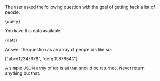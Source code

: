 The user asked the following question with the goal of getting back a list of people:

{query}

You have this data available:

{data}

Answer the question as an array of people ids like so:

["abcd12345678", "defg09876543"]

A simple JSON array of ids is all that should be returned. Never return anything but that.
